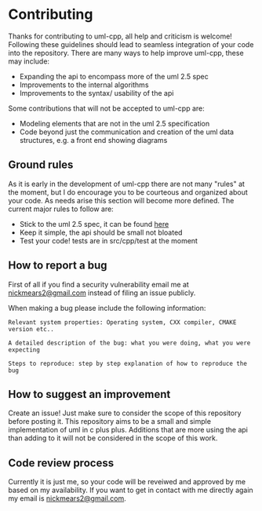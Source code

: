 # Contributing

Thanks for contributing to uml-cpp, all help and criticism is welcome! Following these guidelines should lead to seamless integration of your code into the repository. There are many ways to help improve uml-cpp, these may include:
* Expanding the api to encompass more of the uml 2.5 spec
* Improvements to the internal algorithms
* Improvements to the syntax/ usability of the api

Some contributions that will not be accepted to uml-cpp are:
* Modeling elements that are not in the uml 2.5 specification
* Code beyond just the communication and creation of the uml data structures, e.g. a front end showing diagrams

## Ground rules

As it is early in the development of uml-cpp there are not many "rules" at the moment, but I do encourage you to be courteous and organized about your code. As needs arise this section will become more defined. The current major rules to follow are:
* Stick to the uml 2.5 spec, it can be found [here](https://www.omg.org/spec/UML/2.5)
* Keep it simple, the api should be small not bloated
* Test your code! tests are in src/cpp/test at the moment

## How to report a bug

First of all if you find a security vulnerability email me at nickmears2@gmail.com instead of filing an issue publicly.

When making a bug please include the following information:
```
Relevant system properties: Operating system, CXX compiler, CMAKE version etc..

A detailed description of the bug: what you were doing, what you were expecting

Steps to reproduce: step by step explanation of how to reproduce the bug

```

## How to suggest an improvement

Create an issue! Just make sure to consider the scope of this repository before posting it. This repository aims to be a small and simple implementation of uml in c plus plus. Additions that are more using the api than adding to it will not be considered in the scope of this work.

## Code review process

Currently it is just me, so your code will be reveiwed and approved by me based on my availability. If you want to get in contact with me directly again my email is nickmears2@gmail.com.